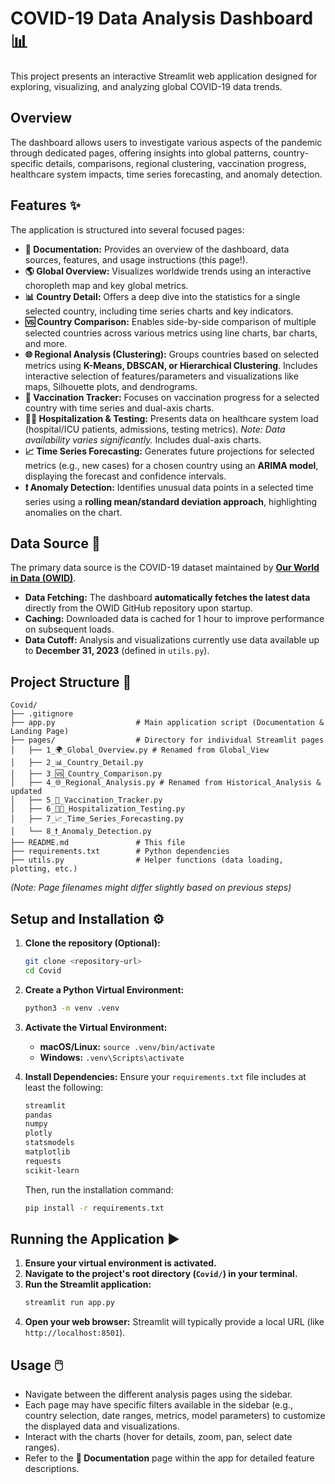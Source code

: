 # COVID-19 Data Analysis Dashboard 📊

This project presents an interactive Streamlit web application designed for exploring, visualizing, and analyzing global COVID-19 data trends.

## Overview

The dashboard allows users to investigate various aspects of the pandemic through dedicated pages, offering insights into global patterns, country-specific details, comparisons, regional clustering, vaccination progress, healthcare system impacts, time series forecasting, and anomaly detection.

## Features ✨

The application is structured into several focused pages:

*   **📄 Documentation:** Provides an overview of the dashboard, data sources, features, and usage instructions (this page!).
*   **🌎 Global Overview:** Visualizes worldwide trends using an interactive choropleth map and key global metrics.
*   **📊 Country Detail:** Offers a deep dive into the statistics for a single selected country, including time series charts and key indicators.
*   **🆚 Country Comparison:** Enables side-by-side comparison of multiple selected countries across various metrics using line charts, bar charts, and more.
*   **🌐 Regional Analysis (Clustering):** Groups countries based on selected metrics using **K-Means, DBSCAN, or Hierarchical Clustering**. Includes interactive selection of features/parameters and visualizations like maps, Silhouette plots, and dendrograms.
*   **💉 Vaccination Tracker:** Focuses on vaccination progress for a selected country with time series and dual-axis charts.
*   **🏥🧪 Hospitalization & Testing:** Presents data on healthcare system load (hospital/ICU patients, admissions, testing metrics). *Note: Data availability varies significantly.* Includes dual-axis charts.
*   **📈 Time Series Forecasting:** Generates future projections for selected metrics (e.g., new cases) for a chosen country using an **ARIMA model**, displaying the forecast and confidence intervals.
*   **❗ Anomaly Detection:** Identifies unusual data points in a selected time series using a **rolling mean/standard deviation approach**, highlighting anomalies on the chart.

## Data Source 💾

The primary data source is the COVID-19 dataset maintained by **[Our World in Data (OWID)](https://github.com/owid/covid-19-data/tree/master/public/data)**.

*   **Data Fetching:** The dashboard **automatically fetches the latest data** directly from the OWID GitHub repository upon startup.
*   **Caching:** Downloaded data is cached for 1 hour to improve performance on subsequent loads.
*   **Data Cutoff:** Analysis and visualizations currently use data available up to **December 31, 2023** (defined in `utils.py`).

## Project Structure 📁

```
Covid/
├── .gitignore
├── app.py                  # Main application script (Documentation & Landing Page)
├── pages/                  # Directory for individual Streamlit pages
│   ├── 1_🌍_Global_Overview.py # Renamed from Global_View
│   ├── 2_📊_Country_Detail.py
│   ├── 3_🆚_Country_Comparison.py
│   ├── 4_🌐_Regional_Analysis.py # Renamed from Historical_Analysis & updated
│   ├── 5_💉_Vaccination_Tracker.py
│   ├── 6_🏥🧪_Hospitalization_Testing.py
│   ├── 7_📈_Time_Series_Forecasting.py 
│   └── 8_❗_Anomaly_Detection.py      
├── README.md               # This file
├── requirements.txt        # Python dependencies
├── utils.py                # Helper functions (data loading, plotting, etc.)
```
*(Note: Page filenames might differ slightly based on previous steps)*

## Setup and Installation ⚙️

1.  **Clone the repository (Optional):**
    ```bash
    git clone <repository-url>
    cd Covid
    ```

2.  **Create a Python Virtual Environment:**
    ```bash
    python3 -m venv .venv 
    ```

3.  **Activate the Virtual Environment:**
    *   **macOS/Linux:** `source .venv/bin/activate`
    *   **Windows:** `.venv\Scripts\activate`

4.  **Install Dependencies:**
    Ensure your `requirements.txt` file includes at least the following:
    ```txt
    streamlit
    pandas
    numpy
    plotly
    statsmodels
    matplotlib
    requests
    scikit-learn
    ```
    Then, run the installation command:
    ```bash
    pip install -r requirements.txt
    ```

## Running the Application ▶️

1.  **Ensure your virtual environment is activated.**
2.  **Navigate to the project's root directory (`Covid/`) in your terminal.**
3.  **Run the Streamlit application:**
    ```bash
    streamlit run app.py
    ```
4.  **Open your web browser:** Streamlit will typically provide a local URL (like `http://localhost:8501`).

## Usage 🖱️

*   Navigate between the different analysis pages using the sidebar.
*   Each page may have specific filters available in the sidebar (e.g., country selection, date ranges, metrics, model parameters) to customize the displayed data and visualizations.
*   Interact with the charts (hover for details, zoom, pan, select date ranges).
*   Refer to the **📄 Documentation** page within the app for detailed feature descriptions. 